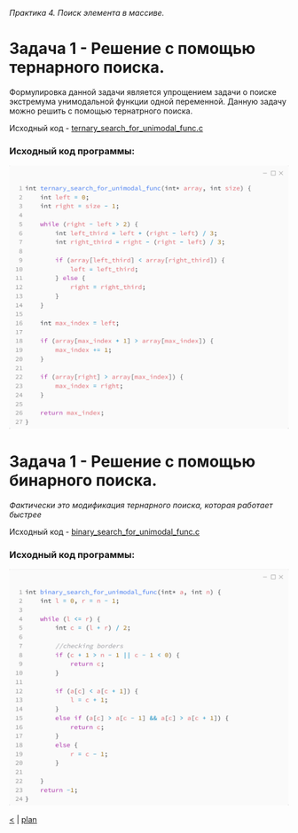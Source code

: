 ﻿_Практика 4. Поиск элемента в массиве._

# Задача 1 - Решение с помощью тернарного поиска.

Формулировка данной задачи является упрощением задачи о поиске экстремума унимодальной функции одной переменной. Данную задачу можно решить с помощью тернатрного поиска.

Исходный код - [ternary_search_for_unimodal_func.c](../src/ternary_search_for_unimodal_func.c)

### Исходный код программы:
![](images/ternary_search_for_unimodal_func_code.png)

# Задача 1 - Решение с помощью бинарного поиска.
_Фактически это модификация тернарного поиска, которая работает быстрее_

Исходный код - [binary_search_for_unimodal_func.c](../src/binary_search_for_unimodal_func.c)

### Исходный код программы:
![](images/binary_search_for_unimodal_func_code.png)


[<](7.md) | [plan](../practice.md)

